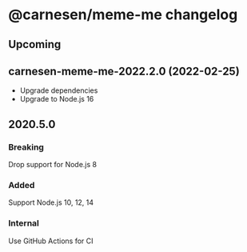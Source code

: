 # **@carnesen/meme-me** changelog

## Upcoming

## carnesen-meme-me-2022.2.0 (2022-02-25)

- Upgrade dependencies
- Upgrade to Node.js 16

## 2020.5.0
### Breaking
Drop support for Node.js 8

### Added
Support Node.js 10, 12, 14

### Internal
Use GitHub Actions for CI
